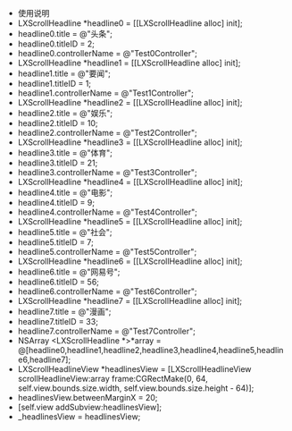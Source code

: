 * 使用说明
* LXScrollHeadline *headline0 = [[LXScrollHeadline alloc] init]; 
*  headline0.title = @"头条";
*    headline0.titleID = 2;
*    headline0.controllerName = @"Test0Controller";
*   LXScrollHeadline *headline1 = [[LXScrollHeadline alloc] init];
*   headline1.title = @"要闻";
*   headline1.titleID = 1;
*   headline1.controllerName = @"Test1Controller";
*   LXScrollHeadline *headline2 = [[LXScrollHeadline alloc] init];
*   headline2.title = @"娱乐";
*   headline2.titleID = 10;
*   headline2.controllerName = @"Test2Controller";
*   LXScrollHeadline *headline3 = [[LXScrollHeadline alloc] init];
*   headline3.title = @"体育";
*   headline3.titleID = 21;
*  headline3.controllerName = @"Test3Controller";
*  LXScrollHeadline *headline4 = [[LXScrollHeadline alloc] init];
*  headline4.title = @"电影";
*   headline4.titleID = 9;
*  headline4.controllerName = @"Test4Controller";
*  LXScrollHeadline *headline5 = [[LXScrollHeadline alloc] init];
*   headline5.title = @"社会";
*   headline5.titleID = 7;
*   headline5.controllerName = @"Test5Controller";
*  LXScrollHeadline *headline6 = [[LXScrollHeadline alloc] init];
*  headline6.title = @"网易号";
*  headline6.titleID = 56;
*  headline6.controllerName = @"Test6Controller";
*  LXScrollHeadline *headline7 = [[LXScrollHeadline alloc] init];
*  headline7.title = @"漫画";
*   headline7.titleID = 33;
*   headline7.controllerName = @"Test7Controller";
*   NSArray <LXScrollHeadline *>*array =  @[headline0,headline1,headline2,headline3,headline4,headline5,headline6,headline7];
*    LXScrollHeadlineView *headlinesView = [LXScrollHeadlineView scrollHeadlineView:array frame:CGRectMake(0, 64, self.view.bounds.size.width, self.view.bounds.size.height - 64)];
*    headlinesView.betweenMarginX = 20;
*    [self.view addSubview:headlinesView];
*    _headlinesView = headlinesView;
